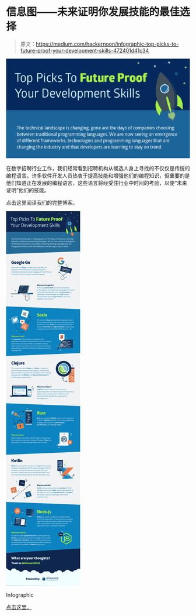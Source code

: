# 信息图——未来证明你发展技能的最佳选择

> 原文：<https://medium.com/hackernoon/infographic-top-picks-to-future-proof-your-development-skills-472401d41c34>

![](img/613643389bf8c5ab505fab8a78e133ab.png)

在数字招聘行业工作，我们经常看到招聘机构从候选人身上寻找的不仅仅是传统的编程语言。许多软件开发人员热衷于提高技能和增强他们的编程知识，但重要的是他们知道正在发展的编程语言，这些语言将经受住行业中时间的考验，以便“未来证明”他们的技能。

点击这里阅读我们的完整博客。

![](img/f6f39b5e28da7143512428978eb63ac4.png)

Infographic

[点击这里。](http://www.amsourcetechnology.com/news/infographic-future-proof-your-dev-skills-72271511382)